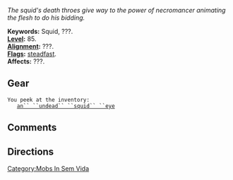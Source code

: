 *The squid's death throes give way to the power of necromancer animating
the flesh to do his bidding.*

**Keywords:** Squid, ???.  
**[Level](Level "wikilink"):** 85.  
**[Alignment](Alignment "wikilink"):** ???.  
**[Flags](:Category:_Mob_Types "wikilink"):**
[steadfast](Sentinel_Mobs "wikilink").  
**Affects:** ???.  

## Gear

`You peek at the inventory:`  
`   `[`an`` ``undead`` ``squid`` ``eye`](Undead_Squid_Eye "wikilink")

## Comments

## Directions

[Category:Mobs In Sem Vida](Category:Mobs_In_Sem_Vida "wikilink")

